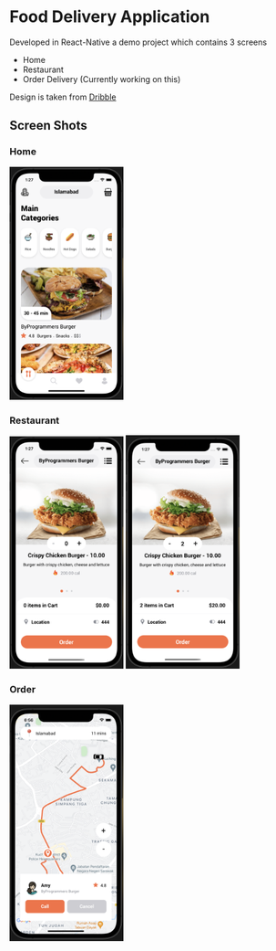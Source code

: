 # Food Delivery Application

Developed in React-Native a demo project which contains 3 screens

- Home
- Restaurant
- Order Delivery (Currently working on this)

Design is taken from [Dribble](https://dribbble.com/shots/14527824/attachments/6215066?mode=media)

## Screen Shots

### Home

<img src="./screenshots/home.png" width = 200>

### Restaurant
<img src="./screenshots/restaurant.png" width = 200> <img src="./screenshots/restaurant1.png" width = 200>

### Order
<img src="./screenshots/OrderDelivery.png" width = 200>